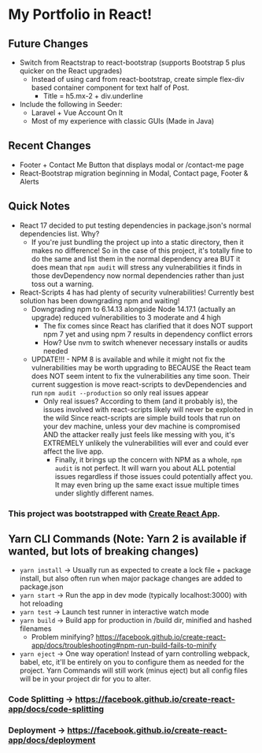 # My Portfolio in React!

## Future Changes
- Switch from Reactstrap to react-bootstrap (supports Bootstrap 5 plus quicker on the React upgrades)
  - Instead of using card from react-bootstrap, create simple flex-div based container component for text half of Post.
    - Title = h5.mx-2 + div.underline
- Include the following in Seeder:
  - Laravel + Vue Account On It
  - Most of my experience with classic GUIs (Made in Java)

## Recent Changes
- Footer + Contact Me Button that displays modal or /contact-me page
- React-Bootstrap migration beginning in Modal, Contact page, Footer & Alerts

## Quick Notes
- React 17 decided to put testing dependencies in package.json's normal dependencies list. Why?
  - If you're just bundling the project up into a static directory, then it makes no difference! So in the case of this project, it's totally fine to do the same and list them in the normal dependency area BUT it does mean that `npm audit` will stress any vulnerabilities it finds in those devDependency now normal dependencies rather than just toss out a warning.
- React-Scripts 4 has had plenty of security vulnerabilities! Currently best solution has been downgrading npm and waiting!
  - Downgrading npm to 6.14.13 alongside Node 14.17.1 (actually an upgrade) reduced vulnerabilities to 3 moderate and 4 high
    - The fix comes since React has clarified that it does NOT support npm 7 yet and using npm 7 results in dependency conflict errors
    - How? Use nvm to switch whenever necessary installs or audits needed
  - UPDATE!!! - NPM 8 is available and while it might not fix the vulnerabilities may be worth upgrading to BECAUSE the React team
  does NOT seem intent to fix the vulnerabilities any time soon. Their current suggestion is move react-scripts to devDependencies
  and run `npm audit --production` so only real issues appear
    - Only real issues? According to them (and it probably is), the issues involved with react-scripts likely will never be exploited in the wild
    Since react-scripts are simple build tools that run on your dev machine, unless your dev machine is compromised AND the attacker really just 
    feels like messing with you, it's EXTREMELY unlikely the vulnerabilities will ever and could ever affect the live app.
      - Finally, it brings up the concern with NPM as a whole, `npm audit` is not perfect. It will warn you about ALL potential issues regardless
      if those issues could potentially affect you. It may even bring up the same exact issue multiple times under slightly different names.

### This project was bootstrapped with [Create React App](https://github.com/facebook/create-react-app).

## Yarn CLI Commands (Note: Yarn 2 is available if wanted, but lots of breaking changes)
- `yarn install` -> Usually run as expected to create a lock file + package install, but also often run when major package changes are added to package.json
- `yarn start` -> Run the app in dev mode (typically localhost:3000) with hot reloading 
- `yarn test` -> Launch test runner in interactive watch mode
- `yarn build` -> Build app for production in /build dir, minified and hashed filenames
    - Problem minifying? https://facebook.github.io/create-react-app/docs/troubleshooting#npm-run-build-fails-to-minify
- `yarn eject` -> One way operation! Instead of yarn controlling webpack, babel, etc,
  it'll be entirely on you to configure them as needed for the project. Yarn Commands will still work
  (minus eject) but all config files will be in your project dir for you to alter.

### Code Splitting -> https://facebook.github.io/create-react-app/docs/code-splitting

### Deployment -> https://facebook.github.io/create-react-app/docs/deployment
